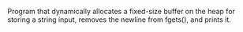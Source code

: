 Program that dynamically allocates a fixed-size buffer on the heap for storing a string input, removes the newline from fgets(), and prints it.
